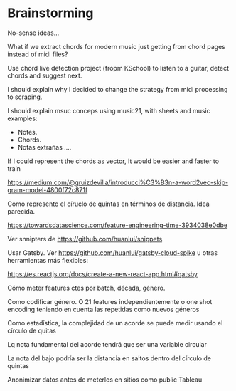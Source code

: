 # Brainstorming

No-sense ideas...

What if we extract chords for modern music just getting from chord pages instead of midi files?

Use chord live detection project (fropm KSchool) to listen to a guitar, detect chords and suggest next. 

I should explain why I decided to change the strategy from midi processing to scraping. 

I should explain msuc conceps using music21, with sheets and music examples:
* Notes.
* Chords.
* Notas extrañas 
....

If I could represent the chords as vector, It would be easier and faster to train

https://medium.com/@gruizdevilla/introducci%C3%B3n-a-word2vec-skip-gram-model-4800f72c871f

Como represento el círuclo de quintas en términos de distancia. Idea parecida. 

https://towardsdatascience.com/feature-engineering-time-3934038e0dbe

Ver snnipters de https://github.com/huanlui/snippets.

Usar Gatsby. Ver https://github.com/huanlui/gatsby-cloud-spike u otras herramientas más flexibles:

https://es.reactjs.org/docs/create-a-new-react-app.html#gatsby

Cómo meter features ctes por batch, década, género.

Como codificar género. O 21 features independientemente o one shot encoding teniendo en cuenta las repetidas como nuevos géneros

Como estadística, la complejidad de un acorde se puede medir usando el círculo de quitas 

Lq nota fundamental del acorde tendrá que ser una variable circular 

La nota del bajo podría ser la distancia en saltos dentro del círculo de quintas 

Anonimizar datos antes de meterlos en sitios como public Tableau 
